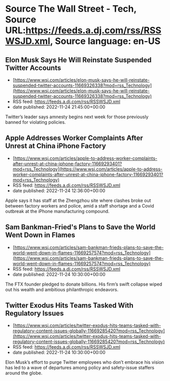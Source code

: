 # Source The Wall Street - Tech, Source URL:https://feeds.a.dj.com/rss/RSSWSJD.xml, Source language: en-US

## Elon Musk Says He Will Reinstate Suspended Twitter Accounts
 - [https://www.wsj.com/articles/elon-musk-says-he-will-reinstate-suspended-twitter-accounts-11669326338?mod=rss_Technology](https://www.wsj.com/articles/elon-musk-says-he-will-reinstate-suspended-twitter-accounts-11669326338?mod=rss_Technology)
 - RSS feed: https://feeds.a.dj.com/rss/RSSWSJD.xml
 - date published: 2022-11-24 21:45:00+00:00

Twitter’s leader says amnesty begins next week for those previously banned for violating policies.

## Apple Addresses Worker Complaints After Unrest at China iPhone Factory
 - [https://www.wsj.com/articles/apple-to-address-worker-complaints-after-unrest-at-china-iphone-factory-11669293401?mod=rss_Technology](https://www.wsj.com/articles/apple-to-address-worker-complaints-after-unrest-at-china-iphone-factory-11669293401?mod=rss_Technology)
 - RSS feed: https://feeds.a.dj.com/rss/RSSWSJD.xml
 - date published: 2022-11-24 12:36:00+00:00

Apple says it has staff at the Zhengzhou site where clashes broke out between factory workers and police, amid a staff shortage and a Covid outbreak at the iPhone manufacturing compound.

## Sam Bankman-Fried's Plans to Save the World Went Down in Flames
 - [https://www.wsj.com/articles/sam-bankman-frieds-plans-to-save-the-world-went-down-in-flames-11669257574?mod=rss_Technology](https://www.wsj.com/articles/sam-bankman-frieds-plans-to-save-the-world-went-down-in-flames-11669257574?mod=rss_Technology)
 - RSS feed: https://feeds.a.dj.com/rss/RSSWSJD.xml
 - date published: 2022-11-24 10:30:00+00:00

The FTX founder pledged to donate billions. His firm’s swift collapse wiped out his wealth and ambitious philanthropic endeavors.

## Twitter Exodus Hits Teams Tasked With Regulatory Issues
 - [https://www.wsj.com/articles/twitter-exodus-hits-teams-tasked-with-regulatory-content-issues-globally-11669285420?mod=rss_Technology](https://www.wsj.com/articles/twitter-exodus-hits-teams-tasked-with-regulatory-content-issues-globally-11669285420?mod=rss_Technology)
 - RSS feed: https://feeds.a.dj.com/rss/RSSWSJD.xml
 - date published: 2022-11-24 10:30:00+00:00

Elon Musk’s effort to purge Twitter employees who don’t embrace his vision has led to a wave of departures among policy and safety-issue staffers around the globe.
